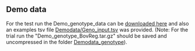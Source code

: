 ## Demo data

For the test run the Demo_genotype_data can be [downloaded here](https://zenodo.org/records/10997393/files/Demo_genotype_BovReg.tar.gz?download=1) and also an examples tsv file [Demodata/Geno_input.tsv](https://github.com/BovReg/BovReg_eQTL/blob/main/Demodata/Geno_input.tsv) was provided. 
  (Note: For the trial run the "Demo_genotype_BovReg.tar.gz" should be saved and uncompressed in the folder [Demodata_genotype](https://github.com/BovReg/BovReg_eQTL/tree/main/Demodata/Demo_genotype)).
